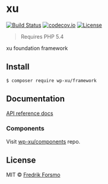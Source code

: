 # xu

[![Build Status](https://travis-ci.org/wp-xu/framework.svg?branch=master)](https://travis-ci.org/wp-xu/framework) [![codecov.io](http://codecov.io/github/wp-xu/xu/coverage.svg?branch=master)](http://codecov.io/github/wp-xu/framework?branch=master)
[![License](https://img.shields.io/packagist/l/wp-xu/framework.svg)](https://packagist.org/packages/wp-xu/framework)

> Requires PHP 5.4

xu foundation framework

## Install

```
$ composer require wp-xu/framework
```

## Documentation

[API reference docs](https://wp-xu.github.io/docs/)

### Components

Visit [wp-xu/components](https://github.com/wp-xu/components) repo.

## License

MIT © [Fredrik Forsmo](https://github.com/frozzare)
